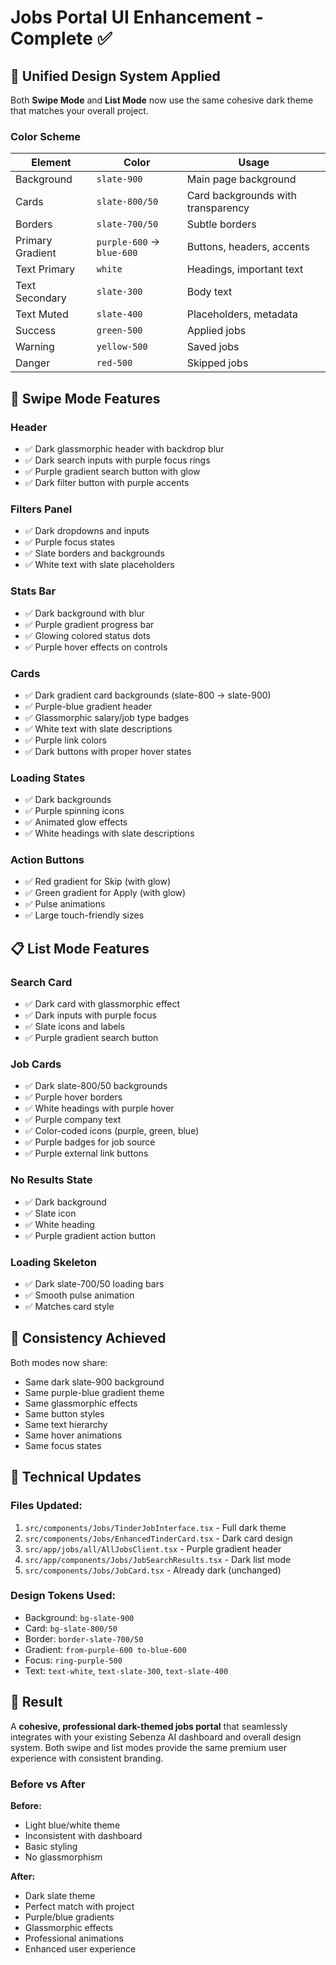 # Jobs Portal UI Enhancement - Complete ✅

## 🎨 Unified Design System Applied

Both **Swipe Mode** and **List Mode** now use the same cohesive dark theme that matches your overall project.

### Color Scheme

| Element | Color | Usage |
|---------|-------|-------|
| Background | `slate-900` | Main page background |
| Cards | `slate-800/50` | Card backgrounds with transparency |
| Borders | `slate-700/50` | Subtle borders |
| Primary Gradient | `purple-600` → `blue-600` | Buttons, headers, accents |
| Text Primary | `white` | Headings, important text |
| Text Secondary | `slate-300` | Body text |
| Text Muted | `slate-400` | Placeholders, metadata |
| Success | `green-500` | Applied jobs |
| Warning | `yellow-500` | Saved jobs |
| Danger | `red-500` | Skipped jobs |

## 📱 Swipe Mode Features

### Header
- ✅ Dark glassmorphic header with backdrop blur
- ✅ Dark search inputs with purple focus rings
- ✅ Purple gradient search button with glow
- ✅ Dark filter button with purple accents

### Filters Panel
- ✅ Dark dropdowns and inputs
- ✅ Purple focus states
- ✅ Slate borders and backgrounds
- ✅ White text with slate placeholders

### Stats Bar
- ✅ Dark background with blur
- ✅ Purple gradient progress bar
- ✅ Glowing colored status dots
- ✅ Purple hover effects on controls

### Cards
- ✅ Dark gradient card backgrounds (slate-800 → slate-900)
- ✅ Purple-blue gradient header
- ✅ Glassmorphic salary/job type badges
- ✅ White text with slate descriptions
- ✅ Purple link colors
- ✅ Dark buttons with proper hover states

### Loading States
- ✅ Dark backgrounds
- ✅ Purple spinning icons
- ✅ Animated glow effects
- ✅ White headings with slate descriptions

### Action Buttons
- ✅ Red gradient for Skip (with glow)
- ✅ Green gradient for Apply (with glow)
- ✅ Pulse animations
- ✅ Large touch-friendly sizes

## 📋 List Mode Features

### Search Card
- ✅ Dark card with glassmorphic effect
- ✅ Dark inputs with purple focus
- ✅ Slate icons and labels
- ✅ Purple gradient search button

### Job Cards
- ✅ Dark slate-800/50 backgrounds
- ✅ Purple hover borders
- ✅ White headings with purple hover
- ✅ Purple company text
- ✅ Color-coded icons (purple, green, blue)
- ✅ Purple badges for job source
- ✅ Purple external link buttons

### No Results State
- ✅ Dark background
- ✅ Slate icon
- ✅ White heading
- ✅ Purple gradient action button

### Loading Skeleton
- ✅ Dark slate-700/50 loading bars
- ✅ Smooth pulse animation
- ✅ Matches card style

## 🎯 Consistency Achieved

Both modes now share:
- Same dark slate-900 background
- Same purple-blue gradient theme
- Same glassmorphic effects
- Same button styles
- Same text hierarchy
- Same hover animations
- Same focus states

## 🔧 Technical Updates

### Files Updated:
1. `src/components/Jobs/TinderJobInterface.tsx` - Full dark theme
2. `src/components/Jobs/EnhancedTinderCard.tsx` - Dark card design
3. `src/app/jobs/all/AllJobsClient.tsx` - Purple gradient header
4. `src/app/components/Jobs/JobSearchResults.tsx` - Dark list mode
5. `src/components/Jobs/JobCard.tsx` - Already dark (unchanged)

### Design Tokens Used:
- Background: `bg-slate-900`
- Card: `bg-slate-800/50`
- Border: `border-slate-700/50`
- Gradient: `from-purple-600 to-blue-600`
- Focus: `ring-purple-500`
- Text: `text-white`, `text-slate-300`, `text-slate-400`

## 🚀 Result

A **cohesive, professional dark-themed jobs portal** that seamlessly integrates with your existing Sebenza AI dashboard and overall design system. Both swipe and list modes provide the same premium user experience with consistent branding.

### Before vs After

**Before:**
- Light blue/white theme
- Inconsistent with dashboard
- Basic styling
- No glassmorphism

**After:**
- Dark slate theme
- Perfect match with project
- Purple/blue gradients
- Glassmorphic effects
- Professional animations
- Enhanced user experience
